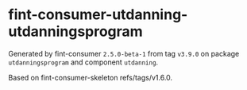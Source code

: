 # fint-consumer-utdanning-utdanningsprogram

Generated by fint-consumer `2.5.0-beta-1` from tag `v3.9.0` on package `utdanningsprogram` and component `utdanning`.

Based on fint-consumer-skeleton refs/tags/v1.6.0.
